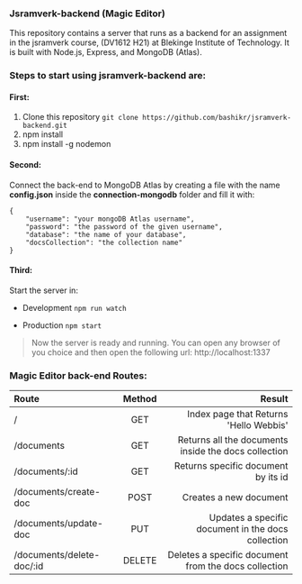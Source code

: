 ### Jsramverk-backend (Magic Editor) ###
This repository contains a server that runs as a backend for an 
assignment  in the jsramverk course, (DV1612 H21) at Blekinge Institute of Technology. It is built with Node.js, Express, and MongoDB (Atlas).

### Steps to start using jsramverk-backend are: ###
#### First: ####
1. Clone this repository ```git clone https://github.com/bashikr/jsramverk-backend.git```
2. npm install
3. npm install -g nodemon

#### Second: ####
Connect the back-end to MongoDB Atlas by creating a file with the name **config.json** inside the **connection-mongodb** folder and fill it with:

```
{
    "username": "your mongoDB Atlas username",
    "password": "the password of the given username",
    "database": "the name of your database",
    "docsCollection": "the collection name"
}
```
#### Third: ####
Start the server in:
* Development
```npm run watch```

* Production
```npm start```

> Now the server is ready and running. You can open any browser of you choice and then open the following url:
http://localhost:1337


### Magic Editor back-end Routes: ###

 
| Route      | Method | Result     |
| :---        |    :----:   |          ---: |
| /      | GET       | Index page that Returns 'Hello Webbis'  |
| /documents   | GET        | Returns all the documents inside the docs collection  |
| /documents/:id   | GET        | Returns specific document by its id  |
| /documents/create-doc   | POST        | Creates a new document  |
| /documents/update-doc   | PUT        | Updates a specific document in the docs collection  |
| /documents/delete-doc/:id  | DELETE        | Deletes a specific document from the docs collection  |




